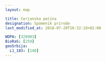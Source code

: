 ```yaml
---
layout: map

title: Cerjanska pećina
designation: Spomenik prirode
last_modified_at: 2018-07-29T18:32:10+02:00

WDPA: [328903]
BioRaS: [259]
geoSrbija:
  L1_183: [140]
---
```


